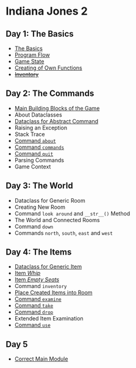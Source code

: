 # Indiana Jones 2

## Day 1: The Basics

* [The Basics](day.1/100-basics.md)
* [Program Flow](day.1/110-program.flow.md)
* [Game State](day.1/120-game.state.md)
* [Creating of Own Functions](day.1/125-own.functions.md)
* ~~[Inventory](day.1/130-inventory.md)~~


## Day 2: The Commands

* [Main Building Blocks of the Game](day.2/200-main.building.blocks.md)
* About Dataclasses
* [Dataclass for Abstract Command](day.2/210-dataclass.command.md)
* Raising an Exception
* Stack Trace
* [Command `about`](day.2/220-commands.as.dataclasses.md)
* [Command `commands`](day.2/220-commands.as.dataclasses.md)
* [Command `quit`](day.2/220-commands.as.dataclasses.md)
* Parsing Commands
* Game Context


## Day 3: The World

* Dataclass for Generic Room
* Creating New Room
* Command `look around` and `__str__()` Method
* The World and Connected Rooms
* Command `down`
* Commands `north`, `south`, `east` and `west`


## Day 4: The Items

* [Dataclass for Generic Item](day.4/400-item.representation.md)
* [Item _Whip_](day.4/405-whip.md)
* [Item _Empty Seats_](day.4/410-empty.seats.md)
* Command `inventory`
* [Place Created Items into Room](day.4/415-items.in.room.md)
* [Command `examine`](day.4/420-examine.md)
* [Command `take`](day.4/430-take.item.md)
* [Command `drop`](day.4/440-drop.item.md)
* Extended Item Examination
* [Command `use`](day.4/460-use.item.md)


## Day 5

* [Correct Main Module](day.5/599-correct.main.md)

